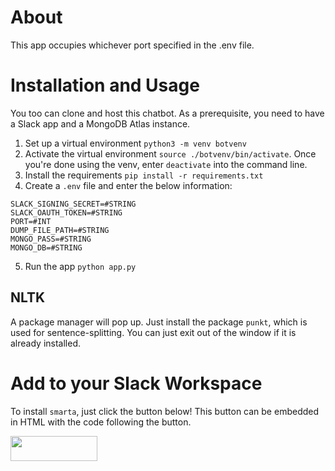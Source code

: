 # About
This app occupies whichever port specified in the .env file.

# Installation and Usage
You too can clone and host this chatbot. As a prerequisite, you need to have a Slack app and a MongoDB Atlas instance.

1. Set up a virtual environment `python3 -m venv botvenv`
2. Activate the virtual environment `source ./botvenv/bin/activate`. Once you're done using the venv, enter `deactivate` into the command line.
3. Install the requirements `pip install -r requirements.txt`
4. Create a `.env` file and enter the below information:
```
SLACK_SIGNING_SECRET=#STRING
SLACK_OAUTH_TOKEN=#STRING
PORT=#INT
DUMP_FILE_PATH=#STRING
MONGO_PASS=#STRING
MONGO_DB=#STRING
```
5. Run the app `python app.py`
## NLTK
A package manager will pop up. Just install the package `punkt`, which is used for sentence-splitting. You can just exit out of the window if it is already installed.

# Add to your Slack Workspace
To install `smarta`, just click the button below! This button can be embedded in HTML with the code following the button.
<html>
<a href="https://slack.com/oauth/v2/authorize?scope=chat:write,files:read,im:history,im:read,im:write,users.profile:read,users:read&client_id=936236937696.1559445881875"><img alt=""Add to Slack"" height="40" width="139" src="https://platform.slack-edge.com/img/add_to_slack.png" srcset="https://platform.slack-edge.com/img/add_to_slack.png 1x, https://platform.slack-edge.com/img/add_to_slack@2x.png 2x" /></a>
</html>